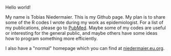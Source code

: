 Hello world!

My name is Tobias Niedermaier. This is my Github page. My plan is to share some of the R codes I wrote during my work as epidemiologist. For a list of my publications, please go to [PubMed](https://pubmed.ncbi.nlm.nih.gov/?term=niedermaier+tobias&sort=date). Maybe some of my codes are useful or interesting for the general public, and maybe others have some ideas how to program something more efficiently.

I also have a "normal" homepage which you can find at [niedermaier.eu.org](https://niedermaier.eu.org).
